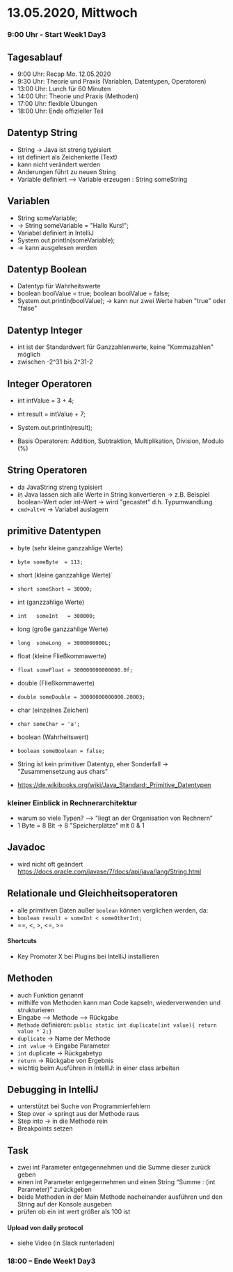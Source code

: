# 13.05.2020, Mittwoch

### 9:00 Uhr - Start Week1 Day3


## Tagesablauf

- 9:00 Uhr: Recap Mo. 12.05.2020
- 9:30 Uhr: Theorie und Praxis (Variablen, Datentypen, Operatoren)
- 13:00 Uhr: Lunch für 60 Minuten
- 14:00 Uhr: Theorie und Praxis (Methoden)
- 17:00 Uhr: flexible Übungen
- 18:00 Uhr: Ende offizieller Teil


## Datentyp String
-  String -> Java ist streng typisiert
- ist definiert als Zeichenkette (Text)
- kann nicht verändert werden
- Anderungen führt zu neuen String
- Variable definiert —> Variable erzeugen : String someString


## Variablen
- String someVariable;
- -> String someVariable = "Hallo Kurs!";
- Variabel definiert in IntelliJ
- System.out.println(someVariable);
- -> kann ausgelesen werden

## Datentyp Boolean

- Datentyp für Wahrheitswerte
- boolean boolValue = true;
  boolean boolValue = false;
- System.out.println(boolValue);
-> kann nur zwei Werte haben "true" oder "false"

## Datentyp Integer

- int ist der Standardwert für Ganzzahlenwerte, keine "Kommazahlen" möglich
- zwischen -2^31   bis  2^31-2

## Integer Operatoren
- int intValue = 3 + 4;
- int result = intValue + 7;
- System.out.println(result);

- Basis Operatoren:  Addition, Subtraktion, Multiplikation, Division, Modulo (%)
                    


## String Operatoren

- da JavaString streng typisiert
- in Java lassen sich alle Werte in String konvertieren
-> z.B. Beispiel boolean-Wert oder int-Wert -> wird "gecastet" d.h. Typumwandlung
- `cmd+alt+V` -> Variabel auslagern

## primitive Datentypen
- byte (sehr kleine ganzzahlige Werte)
- ``byte someByte  = 113;``

- short (kleine ganzzahlige Werte)`
- ``short someShort = 30000; ``

- int (ganzzahlige Werte)
- `int   someInt   = 300000;`
- long (große ganzzahlige Werte)
- `long  someLong  = 3000000000L;`

- float (kleine Fließkommawerte)
- `float someFloat = 300000000000000.0f;`
- double (Fließkommawerte)
- `double someDouble = 30000000000000.20003;`
- char (einzelnes Zeichen)
- `char someChar = 'a';`
- boolean (Wahrheitswert)
- `boolean someBoolean = false;`

- String ist kein primitiver Datentyp, eher Sonderfall 
-> "Zusammensetzung aus chars"
- <https://de.wikibooks.org/wiki/Java_Standard:_Primitive_Datentypen>

### kleiner Einblick in Rechnerarchitektur
- warum so viele Typen? --> "liegt an der Organisation von Rechnern”
-	1 Byte = 8 Bit
-> 8 "Speicherplätze" mit 0 & 1 

## Javadoc 
- wird nicht oft geändert
<https://docs.oracle.com/javase/7/docs/api/java/lang/String.html>

## Relationale und Gleichheitsoperatoren
- alle primitiven Daten außer `boolean` können verglichen werden, da: 
- `boolean result = someInt < someOtherInt;`
- ==, <, >, <=, >=

#### Shortcuts
- Key Promoter X bei Plugins bei IntelliJ installieren 


## Methoden
- auch Funktion genannt 
- mithilfe von Methoden kann man Code kapseln, wiederverwenden und strukturieren
- Eingabe --> Methode --> Rückgabe
- ``Methode`` definieren: `public static int duplicate(int value){
                                  return value * 2;}`
- ``duplicate`` -> Name der Methode
- `int value` -> Eingabe Parameter
- `int` duplicate -> Rückgabetyp
- `return` -> Rückgabe von Ergebnis
- wichtig beim Ausführen in IntelliJ: in einer class arbeiten

## Debugging in IntelliJ
- unterstützt bei Suche von Programmierfehlern
- Step over -> springt aus der Methode raus
- Step into -> in die Methode rein
- Breakpoints setzen

## Task
-	zwei int Parameter entgegennehmen und die Summe dieser zurück geben
- einen int Parameter entgegennehmen und einen String “Summe : (int Parameter)” zurückgeben
- beide Methoden in der Main Methode nacheinander ausführen und den String auf der Konsole ausgeben
- prüfen ob ein int wert größer als 100 ist
 

#### Upload von daily protocol
- siehe Video (in Slack runterladen)


### 18:00 – Ende Week1 Day3
